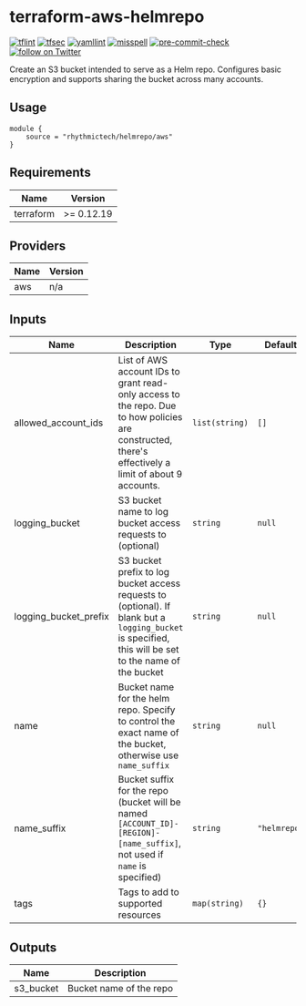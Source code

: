 # terraform-aws-helmrepo

[![tflint](https://github.com/rhythmictech/terraform-aws-helmrepo/workflows/tflint/badge.svg?branch=main&event=push)](https://github.com/rhythmictech/terraform-aws-helmrepo/actions?query=workflow%3Atflint+event%3Apush+branch%3Amain)
[![tfsec](https://github.com/rhythmictech/terraform-aws-helmrepo/workflows/tfsec/badge.svg?branch=main&event=push)](https://github.com/rhythmictech/terraform-aws-helmrepo/actions?query=workflow%3Atfsec+event%3Apush+branch%3Amain)
[![yamllint](https://github.com/rhythmictech/terraform-aws-helmrepo/workflows/yamllint/badge.svg?branch=main&event=push)](https://github.com/rhythmictech/terraform-aws-helmrepo/actions?query=workflow%3Ayamllint+event%3Apush+branch%3Amain)
[![misspell](https://github.com/rhythmictech/terraform-aws-helmrepo/workflows/misspell/badge.svg?branch=main&event=push)](https://github.com/rhythmictech/terraform-aws-helmrepo/actions?query=workflow%3Amisspell+event%3Apush+branch%3Amain)
[![pre-commit-check](https://github.com/rhythmictech/terraform-aws-helmrepo/workflows/pre-commit-check/badge.svg?branch=main&event=push)](https://github.com/rhythmictech/terraform-aws-helmrepo/actions?query=workflow%3Apre-commit-check+event%3Apush+branch%3Amain)
<a href="https://twitter.com/intent/follow?screen_name=RhythmicTech"><img src="https://img.shields.io/twitter/follow/RhythmicTech?style=social&logo=twitter" alt="follow on Twitter"></a>

Create an S3 bucket intended to serve as a Helm repo. Configures basic encryption and supports sharing the bucket across many accounts.

## Usage
```
module {
    source = "rhythmictech/helmrepo/aws"
}
```
<!-- BEGINNING OF PRE-COMMIT-TERRAFORM DOCS HOOK -->
## Requirements

| Name | Version |
|------|---------|
| terraform | >= 0.12.19 |

## Providers

| Name | Version |
|------|---------|
| aws | n/a |

## Inputs

| Name | Description | Type | Default | Required |
|------|-------------|------|---------|:--------:|
| allowed\_account\_ids | List of AWS account IDs to grant read-only access to the repo. Due to how policies are constructed, there's effectively a limit of about 9 accounts. | `list(string)` | `[]` | no |
| logging\_bucket | S3 bucket name to log bucket access requests to (optional) | `string` | `null` | no |
| logging\_bucket\_prefix | S3 bucket prefix to log bucket access requests to (optional). If blank but a `logging_bucket` is specified, this will be set to the name of the bucket | `string` | `null` | no |
| name | Bucket name for the helm repo. Specify to control the exact name of the bucket, otherwise use `name_suffix` | `string` | `null` | no |
| name\_suffix | Bucket suffix for the repo (bucket will be named `[ACCOUNT_ID]-[REGION]-[name_suffix]`, not used if `name` is specified) | `string` | `"helmrepo"` | no |
| tags | Tags to add to supported resources | `map(string)` | `{}` | no |

## Outputs

| Name | Description |
|------|-------------|
| s3\_bucket | Bucket name of the repo |

<!-- END OF PRE-COMMIT-TERRAFORM DOCS HOOK -->
